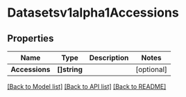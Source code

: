 # Datasetsv1alpha1Accessions

## Properties

Name | Type | Description | Notes
------------ | ------------- | ------------- | -------------
**Accessions** | **[]string** |  | [optional] 

[[Back to Model list]](../README.md#documentation-for-models) [[Back to API list]](../README.md#documentation-for-api-endpoints) [[Back to README]](../README.md)


